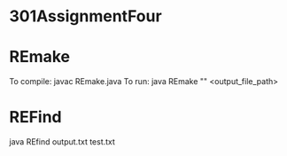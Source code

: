 # 301AssignmentFour

# REmake
To compile: javac REmake.java
To run: java REmake "<regex>" <output_file_path>

# REFind
java REfind output.txt test.txt